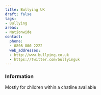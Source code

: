 ```yaml
---
title: Bullying UK
draft: false
tags:
- Bullying
areas:
- Nationwide
contact:
  phone:
  - 0808 800 2222
  web_addresses:
  - http://www.bullying.co.uk
  - https://twitter.com/bullyinguk
---
```


### Information

Mostly for children within a chatline available